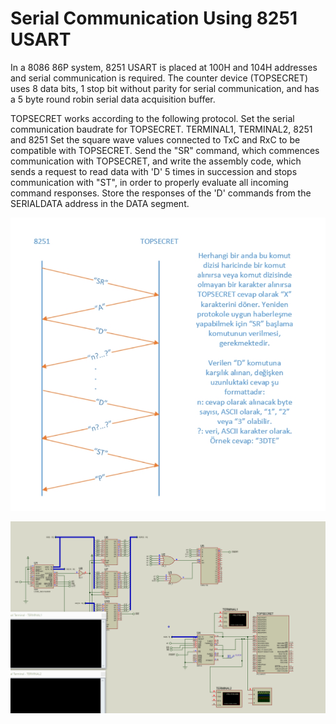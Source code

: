 
# Serial Communication Using 8251 USART

In a 8086 86P system, 8251 USART is placed at 100H and 104H addresses and serial communication is required. The counter device (TOPSECRET) uses 8 data bits, 1 stop bit without parity for serial communication, and has a 5 byte round robin serial data acquisition buffer.

TOPSECRET works according to the following protocol. Set the serial communication baudrate for TOPSECRET. TERMINAL1, TERMINAL2, 8251 and 8251 Set the square wave values connected to TxC and RxC to be compatible with TOPSECRET. Send the "SR" command, which commences communication with TOPSECRET, and write the assembly code, which sends a request to read data with 'D' 5 times in succession and stops communication with "ST", in order to properly evaluate all incoming command responses. Store the responses of the 'D' commands from the SERIALDATA address in the DATA segment.

![enter image description here](https://github.com/image-assets/gif/blob/master/05_Serial_communication_using_8251_a.jpg)

![enter image description here](https://github.com/image-assets/gif/blob/master/05_Serial_communication_using_8251_b.gif)
